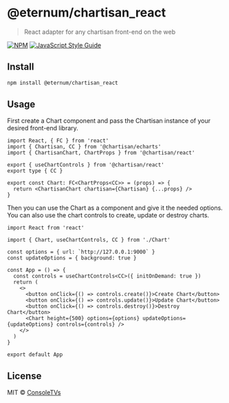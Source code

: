 # @eternum/chartisan_react

> React adapter for any chartisan front-end on the web

[![NPM](https://img.shields.io/npm/v/@chartisan/react.svg)](https://www.npmjs.com/package/@chartisan/react) [![JavaScript Style Guide](https://img.shields.io/badge/code_style-standard-brightgreen.svg)](https://standardjs.com)

## Install

```bash
npm install @eternum/chartisan_react
```

## Usage

First create a Chart component and pass the Chartisan instance of your desired front-end library.

```tsx
import React, { FC } from 'react'
import { Chartisan, CC } from '@chartisan/echarts'
import { ChartisanChart, ChartProps } from '@chartisan/react'

export { useChartControls } from '@chartisan/react'
export type { CC }

export const Chart: FC<ChartProps<CC>> = (props) => {
  return <ChartisanChart chartisan={Chartisan} {...props} />
}
```

Then you can use the Chart as a component and give it the needed options. You can also use the
chart controls to create, update or destroy charts.

```tsx
import React from 'react'

import { Chart, useChartControls, CC } from './Chart'

const options = { url: `http://127.0.0.1:9000` }
const updateOptions = { background: true }

const App = () => {
  const controls = useChartControls<CC>({ initOnDemand: true })
  return (
    <>
      <button onClick={() => controls.create()}>Create Chart</button>
      <button onClick={() => controls.update()}>Update Chart</button>
      <button onClick={() => controls.destroy()}>Destroy Chart</button>
      <Chart height={500} options={options} updateOptions={updateOptions} controls={controls} />
    </>
  )
}

export default App
```

## License

MIT © [ConsoleTVs](https://github.com/ConsoleTVs)
